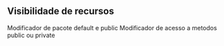 ## Visibilidade de recursos

Modificador de pacote default e public
Modificador de acesso a metodos public ou private
